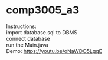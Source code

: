 # comp3005_a3
Instructions: <br /> 
import database.sql to DBMS <br /> 
connect database <br /> 
run the Main.java <br /> 
Demo: https://youtu.be/oNaWDO5LgqE
